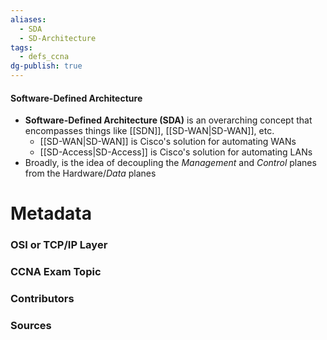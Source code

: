 ```yaml
---
aliases:
  - SDA
  - SD-Architecture
tags:
  - defs_ccna
dg-publish: true
---
```

#### Software-Defined Architecture
- **Software-Defined Architecture (SDA)** is an overarching concept that encompasses things like [[SDN]], [[SD-WAN|SD-WAN]], etc.
	- [[SD-WAN|SD-WAN]] is Cisco's solution for automating WANs
	- [[SD-Access|SD-Access]] is Cisco's solution for automating LANs
- Broadly, is the idea of decoupling the *Management* and *Control* planes from the Hardware/*Data* planes








# Metadata
### OSI or TCP/IP Layer

### CCNA Exam Topic

### Contributors

### Sources

